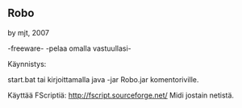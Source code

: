 Robo
---
by mjt, 2007


-freeware-
-pelaa omalla vastuullasi-

Käynnistys:

  start.bat tai kirjoittamalla
    java -jar Robo.jar
  komentoriville.

Käyttää FScriptiä: http://fscript.sourceforge.net/
Midi jostain netistä.
